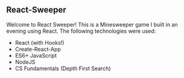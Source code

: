 ## React-Sweeper

Welcome to React Sweeper! This is a Minesweeper game I built in an evening using React. The following technologies were used:

- React (with Hooks!)
- Create-React-App
- ES6+ JavaScript
- NodeJS
- CS Fundamentals (Depth First Search)
